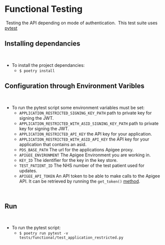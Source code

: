 # Functional Testing
​
Testing the API depending on mode of authentication.
​
This test suite uses [pytest](https://docs.pytest.org/en/stable/)
​
## Installing dependancies
​
* To install the project dependancies:
  * ```$ poetry install```
​
## Configuration through Environment Varibles
​
* To run the pytest script some environment variables must be set:
  - ```APPLICATION_RESTRICTED_SIGNING_KEY_PATH``` path to private key for signing the JWT.
  - ```APPLICATION_RESTRICTED_WITH_ASID_SIGNING_KEY_PATH``` path to private key for signing the JWT.
  - ```APPLICATION_RESTRICTED_API_KEY``` the API key for your application.
  - ```APPLICATION_RESTRICTED_WITH_ASID_API_KEY``` the API key for your application that contains an asid.
  - ```PDS_BASE_PATH``` The url for the applications Apigee proxy.
  - ```APIGEE_ENVIRONMENT``` The Apigee Environment you are working in.
  - ```KEY_ID``` The identifier for the key in the key store.
  - ```TEST_PATIENT_ID``` The NHS number of the test patient used for updates.
  - ```APIGEE_API_TOKEN``` An API token to be able to make calls to the Apigee API. It can be retrieved by running the `get_token()` [method](https://docs.apigee.com/api-platform/system-administration/using-gettoken).

​
## Run
​
* To run the pytest script:
  * ```$ poetry run pytest -v tests/functional/test_application_restricted.py```
